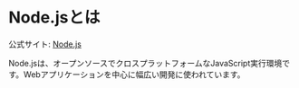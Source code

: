 # Node.jsとは

公式サイト: [Node.js](https://nodejs.org/ja/)

Node.jsは、オープンソースでクロスプラットフォームなJavaScript実行環境です。Webアプリケーションを中心に幅広い開発に使われています。
